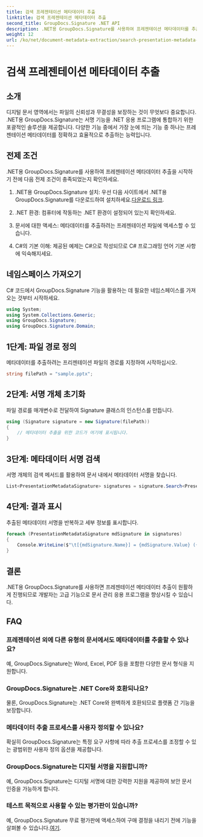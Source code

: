 ```yaml
---
title: 검색 프레젠테이션 메타데이터 추출
linktitle: 검색 프레젠테이션 메타데이터 추출
second_title: GroupDocs.Signature .NET API
description: .NET용 GroupDocs.Signature를 사용하여 프레젠테이션 메타데이터를 추출하는 방법을 알아보세요. 문서 관리 기능을 손쉽게 향상하세요.
weight: 12
url: /ko/net/document-metadata-extraction/search-presentation-metadata-extraction/
---
```


# 검색 프레젠테이션 메타데이터 추출

## 소개
디지털 문서 영역에서는 파일의 신뢰성과 무결성을 보장하는 것이 무엇보다 중요합니다. .NET용 GroupDocs.Signature는 서명 기능을 .NET 응용 프로그램에 통합하기 위한 포괄적인 솔루션을 제공합니다. 다양한 기능 중에서 가장 눈에 띄는 기능 중 하나는 프레젠테이션 메타데이터를 정확하고 효율적으로 추출하는 능력입니다.
## 전제 조건
.NET용 GroupDocs.Signature를 사용하여 프레젠테이션 메타데이터 추출을 시작하기 전에 다음 전제 조건이 충족되었는지 확인하세요.
1.  .NET용 GroupDocs.Signature 설치: 우선 다음 사이트에서 .NET용 GroupDocs.Signature를 다운로드하여 설치하세요.[다운로드 링크](https://releases.groupdocs.com/signature/net/).
   
2. .NET 환경: 컴퓨터에 작동하는 .NET 환경이 설정되어 있는지 확인하세요.
   
3. 문서에 대한 액세스: 메타데이터를 추출하려는 프레젠테이션 파일에 액세스할 수 있습니다.
   
4. C#의 기본 이해: 제공된 예제는 C#으로 작성되므로 C# 프로그래밍 언어 기본 사항에 익숙해지세요.

## 네임스페이스 가져오기
C# 코드에서 GroupDocs.Signature 기능을 활용하는 데 필요한 네임스페이스를 가져오는 것부터 시작하세요.
```csharp
using System;
using System.Collections.Generic;
using GroupDocs.Signature;
using GroupDocs.Signature.Domain;
```
## 1단계: 파일 경로 정의
메타데이터를 추출하려는 프리젠테이션 파일의 경로를 지정하여 시작하십시오.
```csharp
string filePath = "sample.pptx";
```
## 2단계: 서명 개체 초기화
파일 경로를 매개변수로 전달하여 Signature 클래스의 인스턴스를 만듭니다.
```csharp
using (Signature signature = new Signature(filePath))
{
    // 메타데이터 추출을 위한 코드가 여기에 표시됩니다.
}
```
## 3단계: 메타데이터 서명 검색
서명 개체의 검색 메서드를 활용하여 문서 내에서 메타데이터 서명을 찾습니다.
```csharp
List<PresentationMetadataSignature> signatures = signature.Search<PresentationMetadataSignature>(SignatureType.Metadata);
```
## 4단계: 결과 표시
추출된 메타데이터 서명을 반복하고 세부 정보를 표시합니다.
```csharp
foreach (PresentationMetadataSignature mdSignature in signatures)
{
    Console.WriteLine($"\t[{mdSignature.Name}] = {mdSignature.Value} ({mdSignature.Type})");
}
```

## 결론
.NET용 GroupDocs.Signature를 사용하면 프레젠테이션 메타데이터 추출이 원활하게 진행되므로 개발자는 고급 기능으로 문서 관리 응용 프로그램을 향상시킬 수 있습니다.
## FAQ
### 프레젠테이션 외에 다른 유형의 문서에서도 메타데이터를 추출할 수 있나요?
예, GroupDocs.Signature는 Word, Excel, PDF 등을 포함한 다양한 문서 형식을 지원합니다.
### GroupDocs.Signature는 .NET Core와 호환되나요?
물론, GroupDocs.Signature는 .NET Core와 완벽하게 호환되므로 플랫폼 간 기능을 보장합니다.
### 메타데이터 추출 프로세스를 사용자 정의할 수 있나요?
확실히 GroupDocs.Signature는 특정 요구 사항에 따라 추출 프로세스를 조정할 수 있는 광범위한 사용자 정의 옵션을 제공합니다.
### GroupDocs.Signature는 디지털 서명을 지원합니까?
예, GroupDocs.Signature는 디지털 서명에 대한 강력한 지원을 제공하여 보안 문서 인증을 가능하게 합니다.
### 테스트 목적으로 사용할 수 있는 평가판이 있습니까?
 예, GroupDocs.Signature 무료 평가판에 액세스하여 구매 결정을 내리기 전에 기능을 살펴볼 수 있습니다.[여기](https://releases.groupdocs.com/).